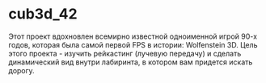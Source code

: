 # cub3d_42

Этот проект вдохновлен всемирно известной одноименной игрой 90-х годов, которая была самой первой FPS в истории: Wolfenstein 3D. Цель этого проекта - изучить рейкастинг (лучевую передачу) и сделать динамический вид внутри лабиринта, в котором вам придется искать дорогу.
